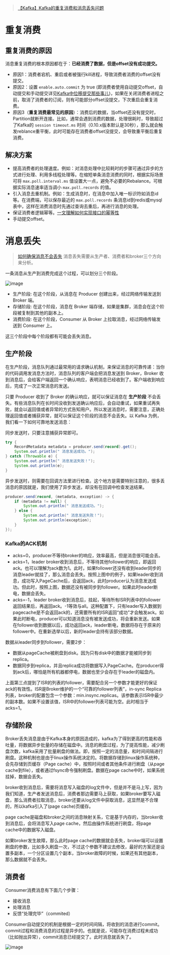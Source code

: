 
> [【Kafka】Kafka的重复消费和消息丢失问题](https://blog.csdn.net/dl962454/article/details/128087396)

# 重复消费

## 重复消费的原因

消息重复消费的根本原因都在于：**已经消费了数据，但是offset没有成功提交。**

* 原因1：消费者宕机、重启或者被强行kill进程，导致消费者消费的offset没有提交。
* 原因2：设置 `enable.auto.commit` 为 true (即消费者使用自动提交offset，自动提交和手动提交详见[Kafka中位移提交那些事儿](https://github.com/ProgrammerGoGo/document/blob/main/MQ/Kafka/Kafka%E4%B8%AD%E4%BD%8D%E7%A7%BB%E6%8F%90%E4%BA%A4%E9%82%A3%E4%BA%9B%E4%BA%8B%E5%84%BF.md))，如果在关闭消费者进程之前，取消了消费者的订阅，则有可能部分offset没提交，下次重启会重复消费。
* 原因3（**重复消费最常见的原因**）：消费后的数据，当offset还没有提交时，Partition就断开连接。比如，通常会遇到消费的数据，处理很耗时，导致超过了Kafka的 `session timeout.ms` 时间（0.10.x版本默认是30秒），那么就会触发reblance重平衡，此时可能存在消费者offset没提交，会导致重平衡后重复消费。

## 解决方案

* 提高消费者的处理速度。例如：对消息处理中比较耗时的步骤可通过异步的方式进行处理、利用多线程处理等。在缩短单条消息消费的同时，根据实际场景可将 `max.poll.interval.ms` 值设置大一点，避免不必要的Rebalance。可根据实际消息速率适当调小 `max.poll.records` 的值。
* 引入消息去重机制。例如：生成消息时，在消息中加入唯一标识符如消息id等。在消费端，可以保存最近的 `max.poll.records` 条消息id到redis或mysql表中，这样在消费消息时先通过查询去重后，再进行消息的处理。
* 保证消费者逻辑幂等。[一文理解如何实现接口的幂等性](https://mp.weixin.qq.com/s?__biz=MzUyNzgyNzAwNg%3D%3D&idx=1&mid=2247484349&scene=21&sn=b54c0819bc100db816cda52d11476401#wechat_redirect)
* 手动提交offset。

# 消息丢失

> [如何确保消息不会丢失](https://learn.lianglianglee.com/%e4%b8%93%e6%a0%8f/%e6%b6%88%e6%81%af%e9%98%9f%e5%88%97%e9%ab%98%e6%89%8b%e8%af%be/05%20%20%e5%a6%82%e4%bd%95%e7%a1%ae%e4%bf%9d%e6%b6%88%e6%81%af%e4%b8%8d%e4%bc%9a%e4%b8%a2%e5%a4%b1.md)
> [](https://zhuanlan.zhihu.com/p/307480336)
消息丢失需要从生产者、消费者和broker三个方向来分析。

一条消息从生产到消费完成这个过程，可以划分三个阶段。

![image](https://github.com/ProgrammerGoGo/document/assets/98639494/66ad44a3-b2a2-417c-a02a-ee324c85e629)

* 生产阶段: 在这个阶段，从消息在 Producer 创建出来，经过网络传输发送到 Broker 端。
* 存储阶段: 在这个阶段，消息在 Broker 端存储，如果是集群，消息会在这个阶段被复制到其他的副本上。
* 消费阶段: 在这个阶段，Consumer 从 Broker 上拉取消息，经过网络传输发送到 Consumer 上。

这三个阶段中每个阶段都有可能会丢失消息。

## 生产阶段

在生产阶段，消息队列通过最常用的请求确认机制，来保证消息的可靠传递：当你的代码调用发消息方法时，消息队列的客户端会把消息发送到 Broker，Broker 收到消息后，会给客户端返回一个确认响应，表明消息已经收到了。客户端收到响应后，完成了一次正常消息的发送。

只要 Producer 收到了 Broker 的确认响应，就可以保证消息在 **生产阶段** 不会丢失。有些消息队列在长时间没收到发送确认响应后，会自动重试，如果重试再失败，就会以返回值或者异常的方式告知用户。所以发送消息时，需要注意，正确处理返回值或者捕获异常，就可以保证这个阶段的消息不会丢失。以 Kafka 为例，我们看一下如何可靠地发送消息：

同步发送时，只要注意捕获异常即可。

```java
try {
    RecordMetadata metadata = producer.send(record).get();
    System.out.println(" 消息发送成功。");
} catch (Throwable e) {
    System.out.println(" 消息发送失败！");
    System.out.println(e);
}
```

异步发送时，则需要在回调方法里进行检查。这个地方是需要特别注意的，很多丢消息的原因就是，我们使用了异步发送，却没有在回调中检查发送结果。

```java
producer.send(record, (metadata, exception) -> {
    if (metadata != null) {
        System.out.println(" 消息发送成功。");
    } else {
        System.out.println(" 消息发送失败！");
        System.out.println(exception);
    }
});
```


### Kafka的ACK机制
* acks=0，producer不等待broker的响应，效率最高，但是消息很可能会丢。
* acks=1，leader broker收到消息后，不等待其他follower的响应，即返回ack。也可以理解为ack数为1。此时，如果follower还没有收到leader同步的消息leader就挂了，那么消息会丢失。按照上图中的例子，如果leader收到消息，成功写入PageCache后，会返回ack，此时producer认为消息发送成功。但此时，按照上图，数据还没有被同步到follower。如果此时leader断电，数据会丢失。
* acks=-1，leader broker收到消息后，挂起，等待所有ISR列表中的follower返回结果后，再返回ack。-1等效与all。这种配置下，只有leader写入数据到pagecache是不会返回ack的，还需要所有的ISR返回“成功”才会触发ack。如果此时断电，producer可以知道消息没有被发送成功，将会重新发送。如果在follower收到数据以后，成功返回ack，leader断电，数据将存在于原来的follower中。在重新选举以后，新的leader会持有该部分数据。

数据从leader同步到follower，需要2步：  
* 数据从pageCache被刷盘到disk。因为只有disk中的数据才能被同步到replica。
* 数据同步到replica，并且replica成功将数据写入PageCache。在producer得到ack后，哪怕是所有机器都停电，数据也至少会存在于leader的磁盘内。

上面第三点提到了ISR的列表的follower，需要配合另一个参数才能更好的保证ack的有效性。ISR是Broker维护的一个“可靠的follower列表”，in-sync Replica列表，broker的配置包含一个参数：min.insync.replicas。该参数表示ISR中最少的副本数。如果不设置该值，ISR中的follower列表可能为空。此时相当于acks=1。

## 存储阶段

Broker丢失消息是由于Kafka本身的原因造成的，kafka为了得到更高的性能和吞吐量，将数据异步批量的存储在磁盘中。消息的刷盘过程，为了提高性能，减少刷盘次数，kafka采用了批量刷盘的做法。即，按照一定的消息量，和时间间隔进行刷盘。这种机制也是由于linux操作系统决定的。将数据存储到linux操作系统种，会先存储到页缓存（Page cache）中，按照时间或者其他条件进行刷盘（从page cache到file），或者通过fsync命令强制刷盘。数据在page cache中时，如果系统挂掉，数据会丢失。

broker收到消息后，需要将消息写入磁盘的log文件中，但是并不是马上写，因为我们知道，生产者发送消息后，消费者那边需要马上获取，如果broker要写入磁盘，那么消费者拉取消息，broker还要从log文件中获取消息，这显然是不合理的，所以kafka引入了(page cache)页缓存。

page cache是磁盘和broker之间的消息映射关系，它是基于内存的，当broker收到消息后，会将消息写入page cache，然后由操作系统进行刷盘，将page cache中的数据写入磁盘。

如果broker发生故障，那么此时page cache的数据就会丢失，broker端可以设置刷盘的参数，比如多久刷盘一次，不过这个参数不建议去修改，最好的方案还是设置多副本，一个分区设置几个副本，当broker故障的时候，如果还有其他副本，那么数据就不会丢失。


## 消费者

Consumer消费消息有下面几个步骤：  
* 接收消息
* 处理消息
* 反馈“处理完毕”（commited）

Consumer自动提交的机制是根据一定的时间间隔，将收到的消息进行commit。commit过程和消费消息的过程是异步的。也就是说，可能存在消费过程未成功（比如抛出异常），commit消息已经提交了。此时消息就丢失了。


![image](https://github.com/ProgrammerGoGo/document/assets/98639494/22720f6a-1646-43a5-8e5a-1108b4aee0e2)



